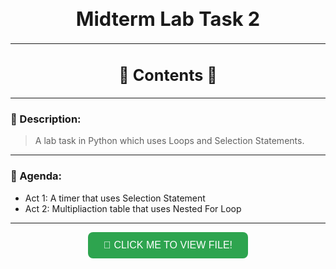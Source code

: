 <h1 align="center" style="font-size:2.2em; font-weight:bold;">Midterm Lab Task 2</h1>

---

<h2 align="center" style="font-size:1.8em; font-weight:bold;">📜 Contents 📜</h2>

---

### 📝 Description:
> A lab task in Python which uses Loops and Selection Statements.

---

### 🎯 Agenda:
- Act 1: A timer that uses Selection Statement
- Act 2: Multipliaction table that uses Nested For Loop

---

<p align="center">
  <a href="asset/Midterm Lab Task 2 - Quiambao_AronDaniel_B.pdf" target="_blank">
    <button style="
      background-color:#2ea44f;
      border:none;
      color:white;
      padding:12px 25px;
      text-align:center;
      font-size:16px;
      border-radius:8px;
      cursor:pointer;
    ">
      📄 CLICK ME TO VIEW FILE!
    </button>
  </a>
</p>
